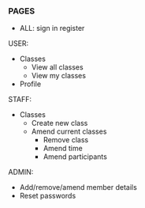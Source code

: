 ### PAGES

* ALL:
sign in
register

USER:
* Classes
    * View all classes
    * View my classes
* Profile

STAFF:
* Classes
    * Create new class
    * Amend current classes
        * Remove class 
        * Amend time
        * Amend participants

ADMIN:
* Add/remove/amend member details
* Reset passwords
